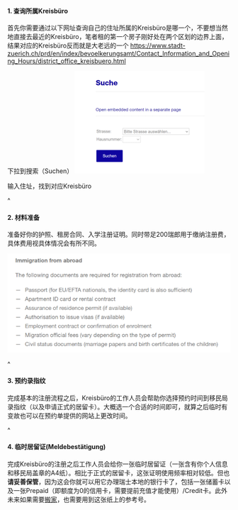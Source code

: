 #### **1. 查询所属Kreisbüro**

首先你需要通过以下网址查询自己的住址所属的Kreisbüro是哪一个，不要想当然地直接去最近的Kreisbüro，笔者租的第一个房子刚好处在两个区划的边界上面，结果对应的Kreisbüro反而就是大老远的一个
<https://www.stadt-zuerich.ch/prd/en/index/bevoelkerungsamt/Contact_Information_and_Opening_Hours/district_office_kreisbuero.html>

下拉到搜索（Suchen）
![](.topwrite/assets/image_1680724342187.png)

输入住址，找到对应Kreisbüro

^

#### **2. 材料准备**

准备好你的护照、租房合同、入学注册证明。同时带足200瑞郎用于缴纳注册费，具体费用视具体情况会有所不同。

![](.topwrite/assets/image.png)

^

#### **3**. **预约录指纹**

完成基本的注册流程之后，Kreisbüro的工作人员会帮助你选择预约时间到移民局录指纹（以及申请正式的居留卡）。大概选一个合适的时间即可，就算之后临时有变故也可以在预约单提供的网站上更改时间。

^

#### **4**. **临时居留证(Meldebestätigung**)

完成Kreisbüro的注册之后工作人员会给你一张临时居留证（一张含有你个人信息和移民局盖章的A4纸）。相比于正式的居留卡，这张证明使用频率相对较低。但也**请妥善保管**，因为这会你就可以用它办理瑞士本地的银行卡了，包括一张储蓄卡以及一张Prepaid（即额度为0的信用卡，需要提前充值才能使用）/Credit卡。此外未来如果需要[搬家](https://www.stadt-zuerich.ch/appl/euzwww/login.xhtml)，也需要用到这张纸上的参考号。
